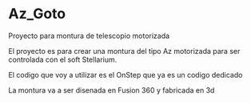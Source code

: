 # Az_Goto
Proyecto para montura de telescopio motorizada

El proyecto es para crear una montura del tipo Az motorizada para ser controlada
con el soft Stellarium.

El codigo que voy a utilizar es el OnStep que ya es un codigo dedicado 

La montura va a ser disenada en Fusion 360 y fabricada en 3d 